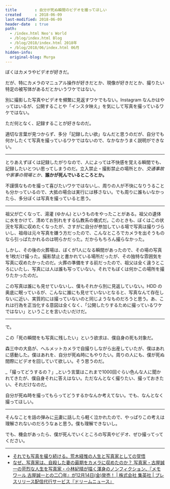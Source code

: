 ```yaml
---
title        : 自分が死ぬ瞬間のビデオを撮ってほしい
created      : 2018-06-09
last-modified: 2018-06-09
header-date  : true
path:
  - /index.html Neo's World
  - /blog/index.html Blog
  - /blog/2018/index.html 2018年
  - /blog/2018/06/index.html 06月
hidden-info:
  original-blog: Murga
---
```


ぼくはカメラやビデオが好きだ。

だが、特にカメラのマニュアル操作が好きだとか、現像が好きだとか、撮りたい特定の被写体があるだとかいうワケではない。

別に撮影した写真やビデオを頻繁に見返すワケでもない。Instagram なんかはやってはいるが、公開することや「インスタ映え」を気にして写真を撮っているワケではない。

ただ何となく、記録することが好きなのだ。

適切な言葉が見つからず、多分「記録したい欲」なんだと思うのだが、自分でも何かしたくて写真を撮っているワケではないので、なかなかうまく説明ができない。

---

とりあえずぼくは記録したがりなので、人によっては不快感を覚える瞬間でも、記録したいとつい思ってしまうのだ。立入禁止・撮影禁止の場所とか、_交通事故や家事の現場とか_、**誰かが死んでいるところとか。**

不謹慎なものを撮って喜びたいワケではないし、周りの人が不快になりうることも分かっているので、大抵の場合は実行には移さない。でも周りに誰もいなかったら、多分ぼくは写真を撮っていると思う。

---

祖父が亡くなって、湯灌 (ゆかん) というものをやったことがある。祖父の遺体に水をかけて、清めてお別れをする仏教系の儀式だ。このときも、ぼくはこの状況を写真に収めたくなったが、さすがに自分が参加している場で写真は撮りづらいし、祖母は元々写真を嫌う方だったので、こんなところでカメラを出そうものなら引っぱたかれるのは明らかだった。だからもちろん撮らなかった。

しかし、その後の火葬場は、ぼくが1人になる瞬間があったので、その場の写真を1枚だけ撮った。撮影禁止と書かれている場所だったが、その独特な雰囲気を写真に収めたかったのだ。火葬の準備をする前だったので、祖父は全く違うところにいたし、写真には人は誰も写っていない。それでもぼくは何かこの場所を撮りたかったのだ。

この写真は誰にも見せていないし、僕もそれから別に見返していない。HDD の奥底に眠っているが、こんなに誰にも見せていないとなると、写真なんて存在しないに近い、実質的には撮っていないのと同じようなものだろうと思う。あ、これは行為を正当化する意図は全くなく、「公開したりするために撮っているワケではない」ということを言いたいだけだ。

---

で。

この「死の瞬間をも写真に残したい」という欲求は、僕自身の死も対象だ。

森三中の大島が、ヘルメットカメラで自撮りしながら出産していたが、僕はあれに感動した。僕はあれを、自分が死ぬ時にもやりたい。周りの人にも、僕が死ぬ間際にビデオを回していて欲しい。そう思うのだ。

_「撮ってどうするの？」_という言葉はこれまで1000回ぐらい色んな人に聞かれてきたが、僕自身それに答えはない。ただなんとなく撮りたい、撮っておきたい、それだけなのだ。

自分が死ぬ時を撮ってもらってどうするかなんか考えてない。でも、なんとなく撮ってほしい。

---

そんなことを話の弾みに<ins datetime="2021-03-26T00:00Z">元</ins>妻に話したら軽く泣かれたので、やっぱりこの考えは理解されないのだろうなぁと思う。僕も理解できないし。

でも、機会があったら、僕が死んでいくところの写真やビデオ、ぜひ撮ってってください。

---

- [それでも写真を撮り続ける。荒木経惟の人生と写真家としての覚悟](https://nostos.jp/archives/110076)
- [なぜ、写真家は、自殺した妻の最期をカメラに収めたのか？ 写真家・古屋誠一の苛烈な人生を写真家・小林紀晴が描く渾身のノンフィクション、『メモワール 古屋誠一との二〇年』が12月14日(金)発売！ | 株式会社 集英社 | プレスリリース配信代行サービス『ドリームニュース』](http://www.dreamnews.jp/press/0000065204/)
